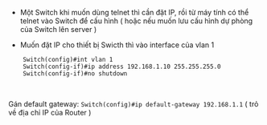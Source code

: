 - Một Switch khi muốn dùng telnet thì cần đặt IP, rồi từ máy tính có thể telnet vào Switch để cấu hình ( hoặc nếu muốn lưu cấu hình dự phòng của Switch lên server )

- Muốn đặt IP cho thiết bị Swicth thì vào interface của vlan 1
```
	Switch(config)#int vlan 1
	Switch(config-if)#ip address 192.168.1.10 255.255.255.0
	Switch(config-if)#no shutdown
```
<br/>

Gán default gateway: ``` Switch(config)#ip default-gateway 192.168.1.1 ```   ( trỏ về địa chỉ IP của Router ) 


